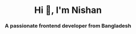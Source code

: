 <h1 align="center">Hi 👋, I'm Nishan</h1>
<h3 align="center">A passionate frontend developer from Bangladesh</h3>
